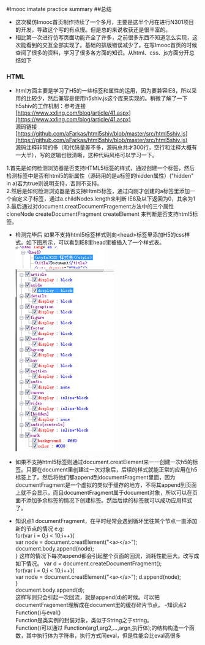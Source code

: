 #Imooc imatate practice summary
##总结  


- 这次模仿Imooc首页制作持续了一个多月，主要是这半个月在进行N301项目的开发，导致这个写的有点慢。但是总的来说收获还是很丰富的。
- 相比第一次进行仿写页面功能齐全了许多，之前很多东西不知道怎么实现，这次能看到的交互全部实现了。基础的排版错误减少了。在写Imooc首页的时候查阅了很多的资料，学习了很多各方面的知识。从html、css、js方面分开总结如下

### HTML


- html方面主要是学习了H5的一些标签和属性的运用，因为要兼容IE8，所以采用的比较少，然后兼容是使用h5shiv.js这个库来实现的。稍微了解了一下h5shiv的工作机制：参考连接 [https://www.xxling.com/blog/article/41.aspx](https://www.xxling.com/blog/article/41.aspx)  
源码链接 [https://github.com/aFarkas/html5shiv/blob/master/src/html5shiv.js](https://github.com/aFarkas/html5shiv/blob/master/src/html5shiv.js)    
源码注释非常的多（和代码量差不多，源码总共才300行，空行和注释大概有一大半），写的逻辑也很清晰，这种代码风格可以学习一下。
  
1.首先是如何检测浏览器是否支持HTML5标签的样式，通过创建一个标签，然后检测标签中是否有html5的新属性（源码用的是a标签的hidden属性）("hidden" in a)若为true则说明支持，否则不支持。  
2.然后是如何检测浏览器是否支持Html5标签，通过向刚才创建的a标签里添加一个自定义子标签，通过a.childNodes.length来判断  IE8及以下返回为0，其余为1
3.最后通过对document.creatDocumentFragement方法中的三个属性cloneNode createDocumentFragment createElement 来判断是否支持html5标签。  

- 检测完毕后 如果不支持html5标签样式则向&lt;head&gt;标签里添加H5的css样式。如下图所示，可以看到IE8里head里被插入了一个样式表。![](/1.png)
![](/2.png)

- 如果不支持html5标签则通过document.creatElement来一一创建一次h5的标签。只要在document里创建过一次对象后，后续的样式就能正常的应用在h5标签上了。然后将他们都append到documentFragment里面，因为documentFragment是一个虚拟的类似于缓存的地方，不将其append到页面上就不会显示，而且documentFragment属于document对象，所以可以在页面不添加多余标签的情况下创建标签。然后后续的标签就可以成功应用样式了。
- 知识点1 documentFragment，在平时经常会遇到循环里往某个节点一直添加新的节点的情况 e.g:    
	for(var i = 0;i < 10;i++){  
	  var node = document.creatElement("&lt;a&gt;&lt;/a&gt;");
	  document.body.append(node);  
	}
这样的情况下每次append都会引起整个页面的回流，消耗性能巨大。改写成如下情况。
	var d = document.createDocumentFragment();  
	for(var i = 0;i < 10;i++){  
	  var node = document.creatElement("&lt;a&gt;&lt;/a&gt;");
	  d.append(node);  
	}  
	document.body.append(d);  
这样写则只会引起一次回流，就是append(d)的时候。可以把documentFragement理解成在document里的缓存碎片节点。
-知识点2 Function()与eval()  
Function是类实例的封装对象，类似于String之于string。  
Function()可以通过 Function(arg1,arg2,...,argn,执行体);的结构构造一个函数，其中执行体为字符串，执行方式同eval，但是性能会比eval高很多
